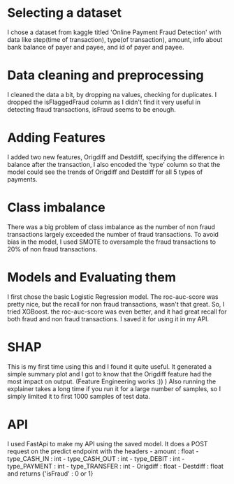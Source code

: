 # Selecting a dataset
I chose a dataset from kaggle titled 'Online Payment Fraud Detection' with data like step(time of transaction), type(of transaction), amount, info about bank balance of payer and payee, and id of payer and payee.

# Data cleaning and preprocessing
I cleaned the data a bit, by dropping na values, checking for duplicates. I dropped the isFlaggedFraud column as I didn't find it very useful in detecting fraud transactions, isFraud seems to be enough.

# Adding Features
I added two new features, Origdiff and Destdiff, specifying the difference in balance after the transaction, I also encoded the 'type' column so that the model could see the trends of Origdiff and Destdiff for all 5 types of payments.

# Class imbalance
There was a big problem of class imbalance as the number of non fraud transactions largely exceeded the number of fraud transactions. To avoid bias in the model, I used SMOTE to oversample the fraud transactions to 20% of non fraud transactions.

# Models and Evaluating them
I first chose the basic Logistic Regression model. The roc-auc-score was pretty nice, but the recall for non fraud transactions, wasn't that great.
So, I tried XGBoost. the roc-auc-score was even better, and it had great recall for both fraud and non fraud transactions. I saved it for using it in my API.

# SHAP
This is my first time using this and I found it quite useful. It generated a simple summary plot and I got to know that the Origdiff feature had the most impact on output. (Feature Engineering works :)) ) Also running the explainer takes a long time if you run it for a large number of samples, so I simply limited it to first 1000 samples of test data.

# API
I used FastApi to make my API using the saved model. It does a POST request on the predict endpoint with the headers 
    - amount : float
    - type_CASH_IN : int
    - type_CASH_OUT : int
    - type_DEBIT : int
    - type_PAYMENT : int
    - type_TRANSFER : int
    - Origdiff : float
    - Destdiff : float
and returns {'isFraud' : 0 or 1}


